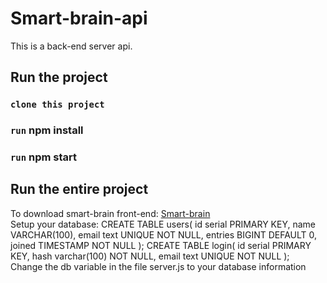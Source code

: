 # Smart-brain-api<br/>

This is a back-end server api.

## Run the project 

### `clone this project`

### `run` npm install

### `run` npm start

## Run the entire project
To download smart-brain front-end: [Smart-brain](https://github.com/xin0415/smart-brain)<br/>
Setup your database: CREATE TABLE users(
						id serial PRIMARY KEY,
						name VARCHAR(100),
						email text UNIQUE NOT NULL,
						entries BIGINT DEFAULT 0,
						joined TIMESTAMP NOT NULL
					);
					CREATE TABLE login(
						id serial PRIMARY KEY,
						hash varchar(100) NOT NULL,
						email text UNIQUE NOT NULL
					);<br/>
Change the db variable in the file server.js to your database information
